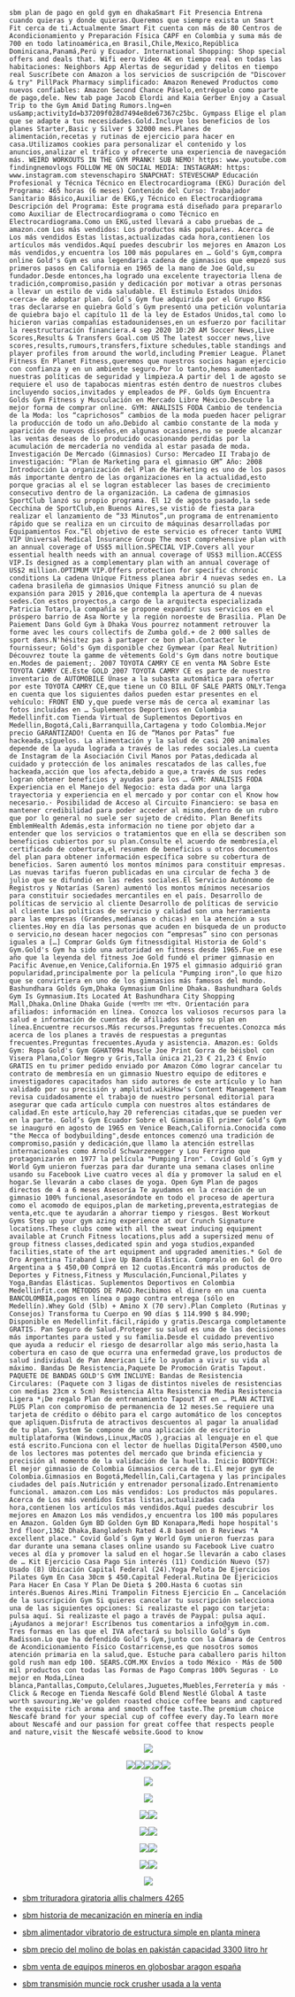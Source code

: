 
```
sbm plan de pago en gold gym en dhakaSmart Fit Presencia Entrena cuando quieras y donde quieras.Queremos que siempre exista un Smart Fit cerca de ti.Actualmente Smart Fit cuenta con más de 80 Centros de Acondicionamiento y Preparación Física CAPF en Colombia y suma más de 700 en todo latinoamérica,en Brasil,Chile,Mexico,República Dominicana,Panamá,Perú y Ecuador. International Shopping: Shop special offers and deals that. Wifi eero Video 4K en tiempo real en todas las habitaciones: Neighbors App Alertas de seguridad y delitos en tiempo real Suscríbete con Amazon a los servicios de suscripción de "Discover & try" PillPack Pharmacy simplificado: Amazon Renewed Productos como nuevos confiables: Amazon Second Chance Páselo,entréguelo como parte de pago,dele. New tab page Jacob Elordi and Kaia Gerber Enjoy a Casual Trip to the Gym Amid Dating Rumors.lng=en us&amp;activityId=b37209f028d7494e8de67367c25bc. Gympass Elige el plan que se adapte a tus necesidades.Gold.Incluye los beneficios de los planes Starter,Basic y Silver $ 32000 mes.Planes de alimentación,recetas y rutinas de ejercicio para hacer en casa.Utilizamos cookies para personalizar el contenido y los anuncios,analizar el tráfico y ofrecerte una experiencia de navegación más. WEIRD WORKOUTS IN THE GYM PRANK! SUB NEMO! https: www.youtube.com findingnemovlogs FOLLOW ME ON SOCIAL MEDIA: INSTAGRAM: https: www.instagram.com stevenschapiro SNAPCHAT: STEVESCHAP Educación Profesional y Técnica Técnico en Electrocardiograma (EKG) Duración del Programa: 465 horas (6 meses) Contenido del Curso: Trabajador Sanitario Básico,Auxiliar de EKG,y Técnico en Electrocardiograma Descripción del Programa: Este programa está diseñado para prepararlo como Auxiliar de Electrocardiograma o como Técnico en Electrocardiograma.Como un EKG,usted llevará a cabo pruebas de … amazon.com Los más vendidos: Los productos más populares. Acerca de Los más vendidos Estas listas,actualizadas cada hora,contienen los artículos más vendidos.Aquí puedes descubrir los mejores en Amazon Los más vendidos,y encuentra los 100 más populares en … Gold's Gym,compra online Gold's Gym es una legendaria cadena de gimnasios que empezó sus primeros pasos en California en 1965 de la mano de Joe Gold,su fundador.Desde entonces,ha logrado una excelente trayectoria llena de tradición,compromiso,pasión y dedicación por motivar a otras personas a llevar un estilo de vida saludable. El Estimulo Estados Unidos «cerca» de adoptar plan. Gold´s Gym fue adquirida por el Grupo RSG tras declararse en quiebra Gold´s Gym presentó una petición voluntaria de quiebra bajo el capítulo 11 de la ley de Estados Unidos,tal como lo hicieron varias compañías estadounidenses,en un esfuerzo por facilitar la reestructuración financiera.4 sep 2020 10:20 AM Soccer News,Live Scores,Results & Transfers Goal.com US The latest soccer news,live scores,results,rumours,transfers,fixture schedules,table standings and player profiles from around the world,including Premier League. Planet Fitness En Planet Fitness,queremos que nuestros socios hagan ejercicio con confianza y en un ambiente seguro.Por lo tanto,hemos aumentado nuestras políticas de seguridad y limpieza.A partir del 1 de agosto se requiere el uso de tapabocas mientras estén dentro de nuestros clubes incluyendo socios,invitados y empleados de PF. Golds Gym Encuentra Golds Gym Fitness y Musculación en Mercado Libre México.Descubre la mejor forma de comprar online. GYM: ANALISIS FODA Cambio de tendencia de la Moda: los “caprichosos” cambios de la moda pueden hacer peligrar la producción de todo un año.Debido al cambio constante de la moda y aparición de nuevos diseños,en algunas ocasiones,no se puede alcanzar las ventas deseas de lo producido ocasionando perdidas por la acumulación de mercadería no vendida al estar pasada de moda. Investigación De Mercado (Gimnasios) Curso: Mercadeo II Trabajo de investigación: “Plan de Marketing para el gimnasio GM” Año: 2008 Introducción La organización del Plan de Marketing es uno de los pasos más importante dentro de las organizaciones en la actualidad,esto porque gracias al el se logran establecer las bases de crecimiento consecutivo dentro de la organización. La cadena de gimnasios SportClub lanzó su propio programa. El 12 de agosto pasado,la sede Cecchina de SportClub,en Buenos Aires,se vistió de fiesta para realizar el lanzamiento de “33 Minutos”,un programa de entrenamiento rápido que se realiza en un circuito de máquinas desarrolladas por Equipamientos Fox.“El objetivo de este servicio es ofrecer tanto VUMI VIP Universal Medical Insurance Group The most comprehensive plan with an annual coverage of US$5 million.SPECIAL VIP.Covers all your essential health needs with an annual coverage of US$3 million.ACCESS VIP.Is designed as a complementary plan with an annual coverage of US$2 million.OPTIMUM VIP.Offers protection for specific chronic conditions La cadena Unique Fitness planea abrir 4 nuevas sedes en. La cadena brasileña de gimnasios Unique Fitness anunció su plan de expansión para 2015 y 2016,que contempla la apertura de 4 nuevas sedes.Con estos proyectos,a cargo de la arquitecta especializada Patricia Totaro,la compañía se propone expandir sus servicios en el próspero barrio de Asa Norte y la región noroeste de Brasilia. Plan De Paiement Dans Gold Gym à Dhaka Vous pourrez notamment retrouver la forme avec les cours collectifs de Zumba gold.+ de 2 000 salles de sport dans.N'hésitez pas à partager ce bon plan.Contacter le fournisseur; Gold's Gym disponible chez Gymwear (par Real Nutrition) Découvrez toute la gamme de vêtements Gold's Gym dans notre boutique en.Modes de paiement;. 2007 TOYOTA CAMRY CE en venta MA Sobre Este TOYOTA CAMRY CE.Este GOLD 2007 TOYOTA CAMRY CE es parte de nuestro inventario de AUTOMOBILE Únase a la subasta automática para ofertar por este TOYOTA CAMRY CE,que tiene un CO BILL OF SALE PARTS ONLY.Tenga en cuenta que los siguientes daños pueden estar presentes en el vehículo: FRONT END y,que puede verse más de cerca al examinar las fotos incluidas en … Suplementos Deportivos en Colombia Medellinfit.com Tienda Virtual de Suplementos Deportivos en Medellin,Bogotá,Cali,Barranquilla,Cartagena y todo Colombia.Mejor precio GARANTIZADO! Cuenta en IG de “Manos por Patas” fue hackeada,síguelos. La alimentación y la salud de casi 200 animales depende de la ayuda lograda a través de las redes sociales.La cuenta de Instagram de la Asociación Civil Manos por Patas,dedicada al cuidado y protección de los animales rescatados de las calles,fue hackeada,acción que los afecta,debido a que,a través de sus redes logran obtener beneficios y ayudas para los … GYM: ANALISIS FODA Experiencia en el Manejo del Negocio: esta dada por una larga trayectoria y experiencia en el mercado y por contar con el Know how necesario.· Posibilidad de Acceso al Circuito Financiero: se basa en mantener credibilidad para poder acceder al mismo,dentro de un rubro que por lo general no suele ser sujeto de crédito. Plan Benefits EmblemHealth Además,esta información no tiene por objeto dar a entender que los servicios o tratamientos que en ella se describen son beneficios cubiertos por su plan.Consulte el acuerdo de membresía,el certificado de cobertura,el resumen de beneficios u otros documentos del plan para obtener información específica sobre su cobertura de beneficios. Saren aumentó los montos mínimos para constituir empresas. Las nuevas tarifas fueron publicadas en una circular de fecha 3 de julio que se difundió en las redes sociales.El Servicio Autónomo de Registros y Notarías (Saren) aumentó los montos mínimos necesarios para constituir sociedades mercantiles en el país. Desarrollo de políticas de servicio al cliente Desarrollo de políticas de servicio al cliente Las políticas de servicio y calidad son una herramienta para las empresas (Grandes,medianas o chicas) en la atención a sus clientes.Hoy en día las personas que acuden en búsqueda de un producto o servicio,no desean hacer negocios con “empresas” sino con personas iguales a […] Comprar Golds Gym fitnessdigital Historia de Gold's Gym.Gold's Gym ha sido una autoridad en fitness desde 1965.Fue en ese año que la leyenda del fitness Joe Gold fundó el primer gimnasio en Pacific Avenue,en Venice,California.En 1975 el gimnasio adquirió gran popularidad,principalmente por la película "Pumping iron",lo que hizo que se convirtiera en uno de los gimnasios más famosos del mundo. Bashundhara Golds Gym,Dhaka Gymnasium Online Dhaka. Bashundhara Golds Gym Is Gymnasium.Its Located At Bashundhara City Shopping Mall,Dhaka.Online Dhaka Guide (অনলাইন ঢাকা গাইড. Orientación para afiliados: información en línea. Conozca los valiosos recursos para la salud e información de cuentas de afiliados sobre su plan en línea.Encuentre recursos.Más recursos.Preguntas frecuentes.Conozca más acerca de los planes a través de respuestas a preguntas frecuentes.Preguntas frecuentes.Ayuda y asistencia. Amazon.es: Golds Gym: Ropa Gold's Gym GGHAT094 Muscle Joe Print Gorra de béisbol con Visera Plana,Color Negro y Gris,Talla única 21,23 € 21,23 € Envío GRATIS en tu primer pedido enviado por Amazon Cómo lograr cancelar tu contrato de membresía en un gimnasio Nuestro equipo de editores e investigadores capacitados han sido autores de este artículo y lo han validado por su precisión y amplitud.wikiHow's Content Management Team revisa cuidadosamente el trabajo de nuestro personal editorial para asegurar que cada artículo cumpla con nuestros altos estándares de calidad.En este artículo,hay 20 referencias citadas,que se pueden ver en la parte. Gold’s Gym Ecuador Sobre el Gimnasio El primer Gold’s Gym se inauguró en agosto de 1965 en Venice Beach,California.Conocida como "the Mecca of bodybuilding",desde entonces comenzó una tradición de compromiso,pasión y dedicación,que llamo la atención estrellas internacionales como Arnold Schwarzenegger y Lou Ferrigno que protagonizarón en 1977 la película "Pumping Iron". Covid Gold´s Gym y World Gym unieron fuerzas para dar durante una semana clases online usando su Facebook Live cuatro veces al día y promover la salud en el hogar.Se llevarán a cabo clases de yoga. Open Gym Plan de pagos directos de 4 a 6 meses Asesoría Te ayudamos en la creación de un gimnasio 100% funcional,asesorándote en todo el proceso de apertura como el acomodo de equipos,plan de marketing,preventa,estrategias de venta,etc.que te ayudarán a ahorrar tiempo y riesgos. Best Workout Gyms Step up your gym azing experience at our Crunch Signature locations.These clubs come with all the sweat inducing equipment available at Crunch Fitness locations,plus add a supersized menu of group fitness classes,dedicated spin and yoga studios,expanded facilities,state of the art equipment and upgraded amenities.* Gol de Oro Argentina Tiraband Live Up Banda Elástica. Compralo en Gol de Oro Argentina a $ 450,00 Comprá en 12 cuotas.Encontrá más productos de Deportes y Fitness,Fitness y Musculación,Funcional,Pilates y Yoga,Bandas Elásticas. Suplementos Deportivos en Colombia Medellinfit.com MÉTODOS DE PAGO.Recibimos el dinero en una cuenta BANCOLOMBIA,pagos en línea o pago contra entrega (sólo en Medellín).Whey Gold (5lb) + Amino X (70 serv).Plan Completo (Rutinas y Consejos) Transforma tu Cuerpo en 90 días $ 114.990 $ 84.990; Disponible en Medellinfit.fácil,rápido y gratis.Descarga completamente GRATIS. Pan Seguro de Salud.Proteger su salud es una de las decisiones más importantes para usted y su familia.Desde el cuidado preventivo que ayuda a reducir el riesgo de desarrollar algo más serio,hasta la cobertura en caso de que ocurra una enfermedad grave,los productos de salud individual de Pan American Life lo ayudan a vivir su vida al máximo. Bandas De Resistencia,Paquete De Promoción Gratis Tapout. PAQUETE DE BANDAS GOLD'S GYM INCLUYE: Bandas de Resistencia Circulares: (Paquete con 3 ligas de distintos niveles de resistencias con medias 23cm x 5cm) Resistencia Alta Resistencia Media Resistencia Ligera *¡De regalo Plan de entrenamiento Tapout XT en … PLAN ACTIVE PLUS Plan con compromiso de permanencia de 12 meses.Se requiere una tarjeta de crédito o débito para el cargo automático de los conceptos que apliquen.Disfruta de atractivos descuentos al pagar la anualidad de tu plan. System Se compone de una aplicación de escritorio multiplataforma (Windows,Linux,MacOS ),gracias al lenguaje en el que está escrito.Funciona con el lector de huellas DigitalPerson 4500,uno de los lectores mas potentes del mercado que brinda eficiencia y precisión al momento de la validación de la huella. Inicio BODYTECH: El mejor gimnasio de Colombia Gimnasios cerca de ti.El mejor gym de Colombia.Gimnasios en Bogotá,Medellín,Cali,Cartagena y las principales ciudades del país.Nutrición y entrenador personalizado.Entrenamiento funcional. amazon.com Los más vendidos: Los productos más populares. Acerca de Los más vendidos Estas listas,actualizadas cada hora,contienen los artículos más vendidos.Aquí puedes descubrir los mejores en Amazon Los más vendidos,y encuentra los 100 más populares en Amazon. Golden Gym BD Golden Gym BD Konapara,Medi hope hospital's 3rd floor,1362 Dhaka,Bangladesh Rated 4.8 based on 8 Reviews "A excellent place." Covid Gold´s Gym y World Gym unieron fuerzas para dar durante una semana clases online usando su Facebook Live cuatro veces al día y promover la salud en el hogar.Se llevarán a cabo clases de … Kit Ejercicio Casa Pago Sin interés (11) Condición Nuevo (57) Usado (8) Ubicación Capital Federal (24).Yoga Pelota De Ejercicios Pilates Gym En Casa 30cm $ 450.Capital Federal.Rutina De Ejericicios Para Hacer En Casa Y Plan De Dieta $ 200.Hasta 6 cuotas sin interés.Buenos Aires.Mini Trampolin Fitness Ejercicio En … Cancelación de la suscripción Gym Si quieres cancelar tu suscripción selecciona una de las siguientes opciones: Si realizaste el pago con tarjeta: pulsa aquí. Si realizaste el pago a través de Paypal: pulsa aquí.¡Ayudanos a mejorar! Escríbenos tus comentarios a info@gym in.com. Tres formas en las que el IVA afectará su bolsillo Gold’s Gym Radisson.Lo que ha defendido Gold’s Gym,junto con la Cámara de Centros de Acondicionamiento Físico Costarricense,es que nosotros somos atención primaria en la salud,que. Estuche para caballero paris hilton gold rush man edp 100. SEARS.COM.MX Envíos a todo México · Más de 500 mil productos con todas las Formas de Pago Compras 100% Seguras · Lo mejor en Moda,Línea blanca,Pantallas,Computo,Celulares,Juguetes,Muebles,Ferretería y más · Click & Recoge en Tienda Nescafé Gold Blend Nestlé Global A taste worth savouring.We've golden roasted choice coffee beans and captured the exquisite rich aroma and smooth coffee taste.The premium choice Nescafé brand for your special cup of coffee every day.To learn more about Nescafé and our passion for great coffee that respects people and nature,visit the Nescafé website.Good to know 
```

<div align="center">

<a href="https://es-crusher.shibang-china.com/github&k=sbm+plan+de+pago+en+gold+gym+en+dhaka"><img src="https://static.shibang-china.com/es/crusher/logo.jpg"></a>

<a href="https://es-crusher.shibang-china.com/github&k=sbm+plan+de+pago+en+gold+gym+en+dhaka"><img src="https://static.shibang-china.com/es/crusher/index.jpg"></a><a href="https://es-crusher.shibang-china.com/material.htmlgithub&k=sbm+plan+de+pago+en+gold+gym+en+dhaka"><img src="https://static.shibang-china.com/es/crusher/material.jpg"></a><a href="https://es-crusher.shibang-china.com/application.htmlgithub&k=sbm+plan+de+pago+en+gold+gym+en+dhaka"><img src="https://static.shibang-china.com/es/crusher/application.jpg"></a><a href="https://es-crusher.shibang-china.com/aboutus.htmlgithub&k=sbm+plan+de+pago+en+gold+gym+en+dhaka"><img src="https://static.shibang-china.com/es/crusher/aboutus.jpg"></a><a href="https://es-crusher.shibang-china.com/contact.htmlgithub&k=sbm+plan+de+pago+en+gold+gym+en+dhaka"><img src="https://static.shibang-china.com/es/crusher/contact.jpg"></a>

<a href="https://es-crusher.shibang-china.com/github&k=sbm+plan+de+pago+en+gold+gym+en+dhaka"><img src="https://static.shibang-china.com/es/crusher/banner.jpg"></a>

<a href="https://swt.shibang-china.com/github&k=sbm+plan+de+pago+en+gold+gym+en+dhaka"><img src="https://static.shibang-china.com/es/crusher/text.jpg"></a>

<a href="https://swt.shibang-china.com/github&k=sbm+plan+de+pago+en+gold+gym+en+dhaka"><img src="https://static.shibang-china.com/es/crusher/chat.jpg"></a><a href="https://es-crusher.shibang-china.com/contact.htmlgithub&k=sbm+plan+de+pago+en+gold+gym+en+dhaka"><img src="https://static.shibang-china.com/es/crusher/message.jpg"></a>

<a href="https://es-crusher.shibang-china.com/products/pe.htmlgithub&k=sbm+plan+de+pago+en+gold+gym+en+dhaka"><img src="https://static.shibang-china.com/es/crusher/pe.jpg"></a><a href="https://es-crusher.shibang-china.com/products/pf.htmlgithub&k=sbm+plan+de+pago+en+gold+gym+en+dhaka"><img src="https://static.shibang-china.com/es/crusher/pf.jpg"></a>

<a href="https://es-crusher.shibang-china.com/products/hpt.htmlgithub&k=sbm+plan+de+pago+en+gold+gym+en+dhaka"><img src="https://static.shibang-china.com/es/crusher/hpt.jpg"></a><a href="https://es-crusher.shibang-china.com/products/vsi.htmlgithub&k=sbm+plan+de+pago+en+gold+gym+en+dhaka"><img src="https://static.shibang-china.com/es/crusher/vsi.jpg"></a>

<a href="https://es-crusher.shibang-china.com/products/klv.htmlgithub&k=sbm+plan+de+pago+en+gold+gym+en+dhaka"><img src="https://static.shibang-china.com/es/crusher/klv.jpg"></a><a href="https://es-crusher.shibang-china.com/products/portable.htmlgithub&k=sbm+plan+de+pago+en+gold+gym+en+dhaka"><img src="https://static.shibang-china.com/es/crusher/portable.jpg"></a>

<a href="https://swt.shibang-china.com/github&k=sbm+plan+de+pago+en+gold+gym+en+dhaka"><img src="https://static.shibang-china.com/es/crusher/case.jpg"></a>

</div>


* [sbm trituradora giratoria allis chalmers 4265](sbm%20trituradora%20giratoria%20allis%20chalmers%204265.md)

* [sbm historia de mecanización en minería en india](sbm%20historia%20de%20mecanizaci%C3%B3n%20en%20miner%C3%ADa%20en%20india.md)

* [sbm alimentador vibratorio de estructura simple en planta minera](sbm%20alimentador%20vibratorio%20de%20estructura%20simple%20en%20planta%20minera.md)

* [sbm precio del molino de bolas en pakistán capacidad 3300 litro hr](sbm%20precio%20del%20molino%20de%20bolas%20en%20pakist%C3%A1n%20capacidad%203300%20litro%20hr.md)

* [sbm venta de equipos mineros en globosbar aragon españa](sbm%20venta%20de%20equipos%20mineros%20en%20globosbar%20aragon%20espa%C3%B1a.md)

* [sbm transmisión muncie rock crusher usada a la venta](sbm%20transmisi%C3%B3n%20muncie%20rock%20crusher%20usada%20a%20la%20venta.md)